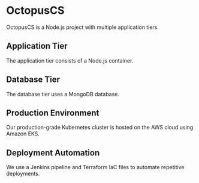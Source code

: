# OctopusCS

OctopusCS is a Node.js project with multiple application tiers.

## Application Tier
The application tier consists of a Node.js container.

## Database Tier
The database tier uses a MongoDB database.

## Production Environment
Our production-grade Kubernetes cluster is hosted on the AWS cloud using Amazon EKS.

## Deployment Automation
We use a Jenkins pipeline and Terraform IaC files to automate repetitive deployments.
